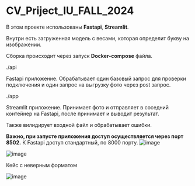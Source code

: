 # CV_Priject_IU_FALL_2024

В этом проекте использованы **Fastapi**, **Streamlit**. 

Внутри есть загруженная модель с весами, которая определит букву на изображении.

Сборка происходит через запуск **Docker-compose** файла.

./api

Fastapi приложение. Обрабатывает один базовый запрос для проверки подключения и один запрос на выгрузку фото через post запрос.

./app

Streamlit приложение. Принимает фото и отправляет в соседний контейнер на Fastapi, после принимает и выводит результат.

Также вилидирует входной файл и обрабатывает ошибки.

**Важно, при запусте приложения доступ осуществляется через порт 8502.** К Fastapi доступ стандартный, по 8000 порту.
![image](https://github.com/user-attachments/assets/867d4e91-1f41-4d28-9dad-ccb34f4d07e2)

![image](https://github.com/user-attachments/assets/63672df4-5794-49cd-9d2d-2c5bc402de69)

Кейс с неверным форматом

![image](https://github.com/user-attachments/assets/1882361f-d318-40b1-b9e2-6abcd2106cae)
